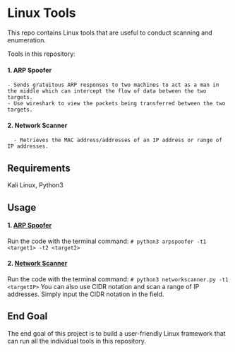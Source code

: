 Linux Tools
========================
This repo contains Linux tools that are useful to conduct scanning and enumeration.

Tools in this repository:

#### 1. ARP Spoofer
      
    - Sends gratuitous ARP responses to two machines to act as a man in the middle which can intercept the flow of data between the two targets.
    - Use wireshark to view the packets being transferred between the two targets.
#### 2. Network Scanner

      - Retrieves the MAC address/addresses of an IP address or range of IP addresses.
    
## Requirements
Kali Linux,
Python3

## Usage

#### 1. [ARP Spoofer](https://github.com/aryanbhave/LinuxTools/blob/master/arpspoofer.py)
    
   Run the code with the terminal command:
    ```
    # python3 arpspoofer -t1 <target1> -t2 <target2>
    ```
#### 2. [Network Scanner](https://github.com/aryanbhave/LinuxTools/blob/master/networkscanner.py)

   Run the code with the terminal command:
    ```
    # python3 networkscanner.py -t1 <targetIP>
    ```
    You can also use CIDR notation and scan a range of IP addresses. Simply input the CIDR notation in the <targetIP> field.
## End Goal
The end goal of this project is to build a user-friendly Linux framework that can run all the individual tools in this repository.
